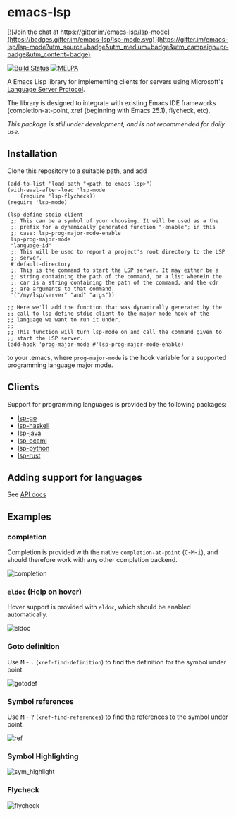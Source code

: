 emacs-lsp
=========

[![Join the chat at https://gitter.im/emacs-lsp/lsp-mode](https://badges.gitter.im/emacs-lsp/lsp-mode.svg)](https://gitter.im/emacs-lsp/lsp-mode?utm_source=badge&utm_medium=badge&utm_campaign=pr-badge&utm_content=badge)

[![Build Status](https://travis-ci.org/emacs-lsp/lsp-mode.svg?branch=master)](https://travis-ci.org/emacs-lsp/lsp-mode)
[![MELPA](http://melpa.org/packages/lsp-mode-badge.svg)](http://melpa.org/#/lsp-mode)

A Emacs Lisp library for implementing clients for servers using Microsoft's
[Language Server Protocol](https://github.com/Microsoft/language-server-protocol/).

The library is designed to integrate with existing Emacs IDE frameworks
(completion-at-point, xref (beginning with Emacs 25.1), flycheck, etc).

*This package is still under development, and is not recommended for daily use.*
## Installation

Clone this repository to a suitable path, and add
```emacs-lisp
(add-to-list 'load-path "<path to emacs-lsp>")
(with-eval-after-load 'lsp-mode
    (require 'lsp-flycheck))
(require 'lsp-mode)

(lsp-define-stdio-client
 ;; This can be a symbol of your choosing. It will be used as a the
 ;; prefix for a dynamically generated function "-enable"; in this
 ;; case: lsp-prog-major-mode-enable
 lsp-prog-major-mode
 "language-id"
 ;; This will be used to report a project's root directory to the LSP
 ;; server.
 #'default-directory
 ;; This is the command to start the LSP server. It may either be a
 ;; string containing the path of the command, or a list wherein the
 ;; car is a string containing the path of the command, and the cdr
 ;; are arguments to that command.
 '("/my/lsp/server" "and" "args"))

;; Here we'll add the function that was dynamically generated by the
;; call to lsp-define-stdio-client to the major-mode hook of the
;; language we want to run it under.
;;
;; This function will turn lsp-mode on and call the command given to
;; start the LSP server.
(add-hook 'prog-major-mode #'lsp-prog-major-mode-enable)
```
to your .emacs, where `prog-major-mode` is the hook variable for a supported
programming language major mode.

## Clients
Support for programming languages is provided by the following packages:

- [lsp-go](https://github.com/emacs-lsp/lsp-go)
- [lsp-haskell](https://github.com/emacs-lsp/lsp-haskell)
- [lsp-java](https://github.com/emacs-lsp/lsp-java)
- [lsp-ocaml](https://github.com/emacs-lsp/lsp-ocaml)
- [lsp-python](https://github.com/emacs-lsp/lsp-python)
- [lsp-rust](https://github.com/emacs-lsp/lsp-rust)

## Adding support for languages
See [API docs](./doc/API.org)

## Examples

### completion
Completion is provided with the native `completion-at-point` (<kbd>C</kbd>-<kbd>M</kbd>-<kbd>i</kbd>),
 and should therefore work with any other completion backend.

![completion](./examples/completion.png)

### `eldoc` (Help on hover)
Hover support is provided with `eldoc`, which should be enabled automatically.

![eldoc](./examples/eldoc.png)

### Goto definition
Use <kbd>M</kbd> - <kbd>.</kbd> (`xref-find-definition`)
to find the definition for the symbol under point.

![gotodef](./examples/goto-def.gif)

### Symbol references
Use <kbd>M</kbd> - <kbd>?</kbd> (`xref-find-references`)
to find the references to the symbol under point.

![ref](./examples/references.png)

### Symbol Highlighting
![sym_highlight](./examples/sym_highlight.gif)

### Flycheck
![flycheck](./examples/flycheck.gif)
